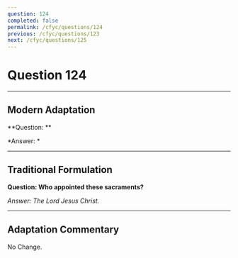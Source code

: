 ```yaml
---
question: 124
completed: false
permalink: /cfyc/questions/124
previous: /cfyc/questions/123
next: /cfyc/questions/125
---
```

# Question 124

---
## Modern Adaptation
**Question: **

*Answer: *

---
## Traditional Formulation
**Question: Who appointed these sacraments?**

*Answer: The Lord Jesus Christ.*

---
## Adaptation Commentary
No Change.